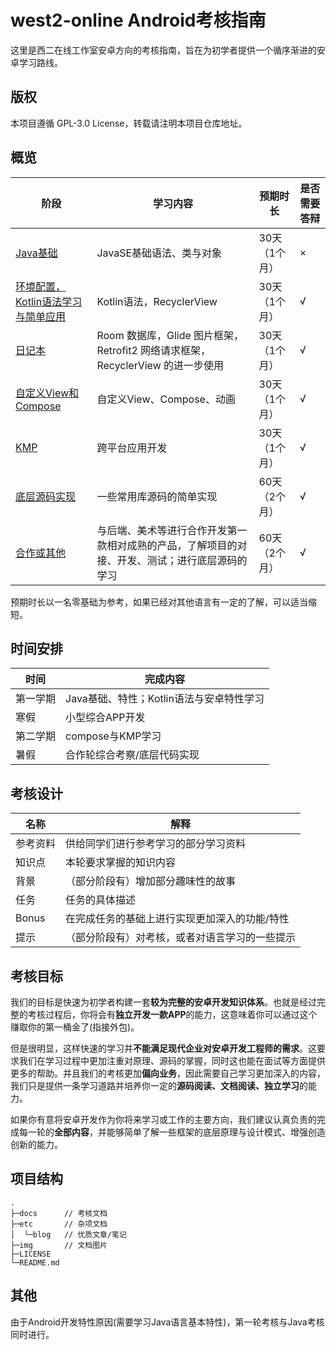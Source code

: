 # west2-online Android考核指南

这里是西二在线工作室安卓方向的考核指南，旨在为初学者提供一个循序渐进的安卓学习路线。

## 版权

本项目遵循 GPL-3.0 License，转载请注明本项目仓库地址。

## 概览

| 阶段                                                                            | 学习内容                                                     | 预期时长     | 是否需要答辩 |
|-------------------------------------------------------------------------------|----------------------------------------------------------|----------|--------|
| [Java基础](https://github.com/west2-online/learn-java/blob/main/docs/1-基础语法.md) | JavaSE基础语法、类与对象                                          | 30天（1个月） | ×      |
| [环境配置，Kotlin语法学习与简单应用](docs/2-环境配置，语法学习与简单应用)                                 | Kotlin语法，RecyclerView                                    | 30天（1个月） | √      |
| [日记本](docs/3-日记本)                                                             | Room 数据库，Glide 图片框架，Retrofit2 网络请求框架，RecyclerView 的进一步使用 | 30天（1个月） | √      |
| [自定义View和Compose](docs/4-自定义View和Compose)                                     | 自定义View、Compose、动画                                       | 30天（1个月） | √      |
| [KMP](docs/5-KMP)                                                             | 跨平台应用开发                                                  | 30天（1个月） | √      |
| [底层源码实现](docs/6.2-底层源码实现)                                                     | 一些常用库源码的简单实现                                             | 60天（2个月） | √      |
| [合作或其他](docs/6.1-合作或其他)                                                       | 与后端、美术等进行合作开发第一款相对成熟的产品，了解项目的对接、开发、测试；进行底层源码的学习          | 60天（2个月） | √      |

预期时长以一名零基础为参考，如果已经对其他语言有一定的了解，可以适当缩短。


## 时间安排

| 时间   | 完成内容                      |
|------|---------------------------|
| 第一学期 | Java基础、特性；Kotlin语法与安卓特性学习 |
| 寒假   | 小型综合APP开发                 |
| 第二学期 | compose与KMP学习             |
| 暑假   | 合作轮综合考察/底层代码实现              |

## 考核设计

| 名称    | 解释                      |
|-------|-------------------------|
| 参考资料  | 供给同学们进行参考学习的部分学习资料      |
| 知识点   | 本轮要求掌握的知识内容             |
| 背景    | （部分阶段有）增加部分趣味性的故事       |
| 任务    | 任务的具体描述                 |
| Bonus | 在完成任务的基础上进行实现更加深入的功能/特性 |
| 提示    | （部分阶段有）对考核，或者对语言学习的一些提示 |

## 考核目标

我们的目标是快速为初学者构建一套**较为完整的安卓开发知识体系**。也就是经过完整的考核过程后，你将会有**独立开发一款APP**的能力，这意味着你可以通过这个赚取你的第一桶金了(指接外包)。

但是很明显，这样快速的学习并**不能满足现代企业对安卓开发工程师的需求**。这要求我们在学习过程中更加注重对原理、源码的掌握，同时这也能在面试等方面提供更多的帮助。并且我们的考核更加**偏向业务**，因此需要自己学习更加深入的内容，我们只是提供一条学习道路并培养你一定的**源码阅读、文档阅读、独立学习**的能力。

如果你有意将安卓开发作为你将来学习或工作的主要方向，我们建议认真负责的完成每一轮的**全部内容**，并能够简单了解一些框架的底层原理与设计模式、增强创造创新的能力。

## 项目结构

~~~shell
.
├─docs		// 考核文档
├─etc		// 杂项文档
│  └─blog	// 优质文章/笔记
├─img		// 文档图片
├─LICENSE
└─README.md
~~~



## 其他

由于Android开发特性原因(需要学习Java语言基本特性)，第一轮考核与Java考核同时进行。
